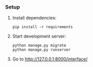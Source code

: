 ### Setup

1. Install dependencies:


    `pip install -r requirements`

2. Start development server:


    ```
    python manage.py migrate
    python manage.py runserver
    ```

3. Go to http://127.0.0.1:8000/interface/